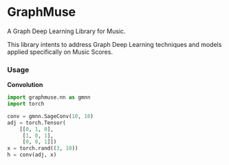 # GraphMuse
A Graph Deep Learning Library for Music.

This library intents to address Graph Deep Learning techniques and models applied specifically on Music Scores.

### Usage

**Convolution**
```python
import graphmuse.nn as gmnn
import torch

conv = gmnn.SageConv(10, 10)
adj = torch.Tensor(
	[[0, 1, 0],
	 [1, 0, 1],
	 [0, 0, 1]])
x = torch.rand((3, 10))
h = conv(adj, x)
```

